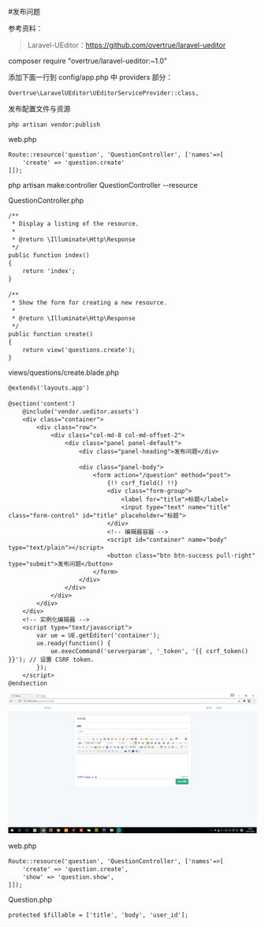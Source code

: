 #发布问题

参考资料：
>Laravel-UEditor：https://github.com/overtrue/laravel-ueditor

composer require "overtrue/laravel-ueditor:~1.0"

添加下面一行到 config/app.php 中 providers 部分：
```
Overtrue\LaravelUEditor\UEditorServiceProvider::class,
```

发布配置文件与资源
```
php artisan vendor:publish
```

web.php
```
Route::resource('question', 'QuestionController', ['names'=>[
    'create' => 'question.create'
]]);
```

php artisan make:controller QuestionController --resource

QuestionController.php
```
/**
 * Display a listing of the resource.
 *
 * @return \Illuminate\Http\Response
 */
public function index()
{
    return 'index';
}

/**
 * Show the form for creating a new resource.
 *
 * @return \Illuminate\Http\Response
 */
public function create()
{
    return view('questions.create');
}
```

views/questions/create.blade.php
```
@extends('layouts.app')

@section('content')
    @include('vendor.ueditor.assets')
    <div class="container">
        <div class="row">
            <div class="col-md-8 col-md-offset-2">
                <div class="panel panel-default">
                    <div class="panel-heading">发布问题</div>

                    <div class="panel-body">
                        <form action="/question" method="post">
                            {!! csrf_field() !!}
                            <div class="form-group">
                                <label for="title">标题</label>
                                <input type="text" name="title" class="form-control" id="title" placeholder="标题">
                            </div>
                            <!-- 编辑器容器 -->
                            <script id="container" name="body" type="text/plain"></script>
                            <button class="btn btn-success pull-right" type="submit">发布问题</button>
                        </form>
                    </div>
                </div>
            </div>
        </div>
    </div>
    <!-- 实例化编辑器 -->
    <script type="text/javascript">
        var ue = UE.getEditor('container');
        ue.ready(function() {
            ue.execCommand('serverparam', '_token', '{{ csrf_token() }}'); // 设置 CSRF token.
        });
    </script>
@endsection
```
![](image/screenshot_1491274378828.png)

web.php
```
Route::resource('question', 'QuestionController', ['names'=>[
    'create' => 'question.create',
    'show' => 'question.show',
]]);
```

Question.php
```
protected $fillable = ['title', 'body', 'user_id'];
```

